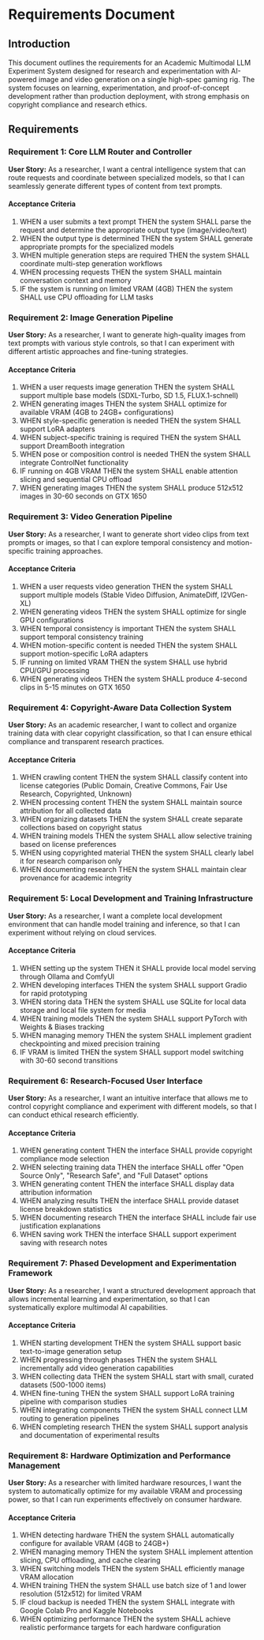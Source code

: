 # Requirements Document

## Introduction

This document outlines the requirements for an Academic Multimodal LLM Experiment System designed for research and experimentation with AI-powered image and video generation on a single high-spec gaming rig. The system focuses on learning, experimentation, and proof-of-concept development rather than production deployment, with strong emphasis on copyright compliance and research ethics.

## Requirements

### Requirement 1: Core LLM Router and Controller

**User Story:** As a researcher, I want a central intelligence system that can route requests and coordinate between specialized models, so that I can seamlessly generate different types of content from text prompts.

#### Acceptance Criteria

1. WHEN a user submits a text prompt THEN the system SHALL parse the request and determine the appropriate output type (image/video/text)
2. WHEN the output type is determined THEN the system SHALL generate appropriate prompts for the specialized models
3. WHEN multiple generation steps are required THEN the system SHALL coordinate multi-step generation workflows
4. WHEN processing requests THEN the system SHALL maintain conversation context and memory
5. IF the system is running on limited VRAM (4GB) THEN the system SHALL use CPU offloading for LLM tasks

### Requirement 2: Image Generation Pipeline

**User Story:** As a researcher, I want to generate high-quality images from text prompts with various style controls, so that I can experiment with different artistic approaches and fine-tuning strategies.

#### Acceptance Criteria

1. WHEN a user requests image generation THEN the system SHALL support multiple base models (SDXL-Turbo, SD 1.5, FLUX.1-schnell)
2. WHEN generating images THEN the system SHALL optimize for available VRAM (4GB to 24GB+ configurations)
3. WHEN style-specific generation is needed THEN the system SHALL support LoRA adapters
4. WHEN subject-specific training is required THEN the system SHALL support DreamBooth integration
5. WHEN pose or composition control is needed THEN the system SHALL integrate ControlNet functionality
6. IF running on 4GB VRAM THEN the system SHALL enable attention slicing and sequential CPU offload
7. WHEN generating images THEN the system SHALL produce 512x512 images in 30-60 seconds on GTX 1650

### Requirement 3: Video Generation Pipeline

**User Story:** As a researcher, I want to generate short video clips from text prompts or images, so that I can explore temporal consistency and motion-specific training approaches.

#### Acceptance Criteria

1. WHEN a user requests video generation THEN the system SHALL support multiple models (Stable Video Diffusion, AnimateDiff, I2VGen-XL)
2. WHEN generating videos THEN the system SHALL optimize for single GPU configurations
3. WHEN temporal consistency is important THEN the system SHALL support temporal consistency training
4. WHEN motion-specific content is needed THEN the system SHALL support motion-specific LoRA adapters
5. IF running on limited VRAM THEN the system SHALL use hybrid CPU/GPU processing
6. WHEN generating videos THEN the system SHALL produce 4-second clips in 5-15 minutes on GTX 1650

### Requirement 4: Copyright-Aware Data Collection System

**User Story:** As an academic researcher, I want to collect and organize training data with clear copyright classification, so that I can ensure ethical compliance and transparent research practices.

#### Acceptance Criteria

1. WHEN crawling content THEN the system SHALL classify content into license categories (Public Domain, Creative Commons, Fair Use Research, Copyrighted, Unknown)
2. WHEN processing content THEN the system SHALL maintain source attribution for all collected data
3. WHEN organizing datasets THEN the system SHALL create separate collections based on copyright status
4. WHEN training models THEN the system SHALL allow selective training based on license preferences
5. WHEN using copyrighted material THEN the system SHALL clearly label it for research comparison only
6. WHEN documenting research THEN the system SHALL maintain clear provenance for academic integrity

### Requirement 5: Local Development and Training Infrastructure

**User Story:** As a researcher, I want a complete local development environment that can handle model training and inference, so that I can experiment without relying on cloud services.

#### Acceptance Criteria

1. WHEN setting up the system THEN it SHALL provide local model serving through Ollama and ComfyUI
2. WHEN developing interfaces THEN the system SHALL support Gradio for rapid prototyping
3. WHEN storing data THEN the system SHALL use SQLite for local data storage and local file system for media
4. WHEN training models THEN the system SHALL support PyTorch with Weights & Biases tracking
5. WHEN managing memory THEN the system SHALL implement gradient checkpointing and mixed precision training
6. IF VRAM is limited THEN the system SHALL support model switching with 30-60 second transitions

### Requirement 6: Research-Focused User Interface

**User Story:** As a researcher, I want an intuitive interface that allows me to control copyright compliance and experiment with different models, so that I can conduct ethical research efficiently.

#### Acceptance Criteria

1. WHEN generating content THEN the interface SHALL provide copyright compliance mode selection
2. WHEN selecting training data THEN the interface SHALL offer "Open Source Only", "Research Safe", and "Full Dataset" options
3. WHEN generating content THEN the interface SHALL display data attribution information
4. WHEN analyzing results THEN the interface SHALL provide dataset license breakdown statistics
5. WHEN documenting research THEN the interface SHALL include fair use justification explanations
6. WHEN saving work THEN the interface SHALL support experiment saving with research notes

### Requirement 7: Phased Development and Experimentation Framework

**User Story:** As a researcher, I want a structured development approach that allows incremental learning and experimentation, so that I can systematically explore multimodal AI capabilities.

#### Acceptance Criteria

1. WHEN starting development THEN the system SHALL support basic text-to-image generation setup
2. WHEN progressing through phases THEN the system SHALL incrementally add video generation capabilities
3. WHEN collecting data THEN the system SHALL start with small, curated datasets (500-1000 items)
4. WHEN fine-tuning THEN the system SHALL support LoRA training pipeline with comparison studies
5. WHEN integrating components THEN the system SHALL connect LLM routing to generation pipelines
6. WHEN completing research THEN the system SHALL support analysis and documentation of experimental results

### Requirement 8: Hardware Optimization and Performance Management

**User Story:** As a researcher with limited hardware resources, I want the system to automatically optimize for my available VRAM and processing power, so that I can run experiments effectively on consumer hardware.

#### Acceptance Criteria

1. WHEN detecting hardware THEN the system SHALL automatically configure for available VRAM (4GB to 24GB+)
2. WHEN managing memory THEN the system SHALL implement attention slicing, CPU offloading, and cache clearing
3. WHEN switching models THEN the system SHALL efficiently manage VRAM allocation
4. WHEN training THEN the system SHALL use batch size of 1 and lower resolution (512x512) for limited VRAM
5. IF cloud backup is needed THEN the system SHALL integrate with Google Colab Pro and Kaggle Notebooks
6. WHEN optimizing performance THEN the system SHALL achieve realistic performance targets for each hardware configuration